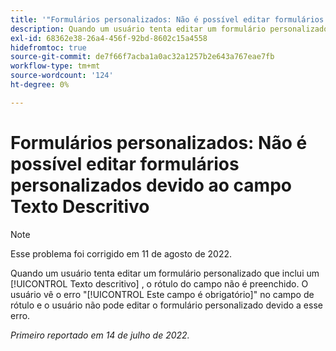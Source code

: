 ```yaml
---
title: '"Formulários personalizados: Não é possível editar formulários personalizados devido ao campo de Texto Descritivo'''
description: Quando um usuário tenta editar um formulário personalizado que inclui um campo de Texto descritivo, o campo [!UICONTROL label] não é preenchida. O usuário vê o erro Este campo é obrigatório no campo de rótulo e o usuário não pode editar o formulário personalizado devido a esse erro.
exl-id: 68362e38-26a4-456f-92bd-8602c15a4558
hidefromtoc: true
source-git-commit: de7f66f7acba1a0ac32a1257b2e643a767eae7fb
workflow-type: tm+mt
source-wordcount: '124'
ht-degree: 0%

---
```


# Formulários personalizados: Não é possível editar formulários personalizados devido ao campo Texto Descritivo

>[!NOTE]
>
> Esse problema foi corrigido em 11 de agosto de 2022.

Quando um usuário tenta editar um formulário personalizado que inclui um [!UICONTROL Texto descritivo] , o rótulo do campo não é preenchido. O usuário vê o erro &quot;[!UICONTROL Este campo é obrigatório]&quot; no campo de rótulo e o usuário não pode editar o formulário personalizado devido a esse erro.

_Primeiro reportado em 14 de julho de 2022._
